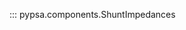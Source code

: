 <!--
SPDX-FileCopyrightText: PyPSA Contributors

SPDX-License-Identifier: CC-BY-4.0
-->

::: pypsa.components.ShuntImpedances
